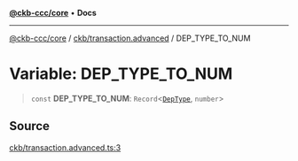 [**@ckb-ccc/core**](README.md) • **Docs**

***

[@ckb-ccc/core](README.md) / [ckb/transaction.advanced](ckb.transaction.advanced.md) / DEP\_TYPE\_TO\_NUM

# Variable: DEP\_TYPE\_TO\_NUM

> `const` **DEP\_TYPE\_TO\_NUM**: `Record`\<[`DepType`](ckb.transaction.Type.DepType.md), `number`\>

## Source

[ckb/transaction.advanced.ts:3](https://github.com/SpectreMercury/ccc/blob/1b34760fdeb60ebebc0a7e641c12ef11dff1e7d0/packages/core/src/ckb/transaction.advanced.ts#L3)
